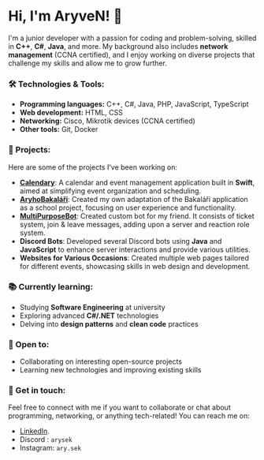 # Hi, I'm AryveN! 👋

I'm a junior developer with a passion for coding and problem-solving, skilled in **C++**, **C#**, **Java**, and more. My background also includes **network management** (CCNA certified), and I enjoy working on diverse projects that challenge my skills and allow me to grow further.

### 🛠️ Technologies & Tools:
- **Programming languages:** C++, C#, Java, PHP, JavaScript, TypeScript
- **Web development:** HTML, CSS
- **Networking:** Cisco, Mikrotik devices (CCNA certified)
- **Other tools:** Git, Docker

### 🚀 Projects:
Here are some of the projects I've been working on:

- **[Calendary](https://github.com/AryveN/Calendary)**: A calendar and event management application built in **Swift**, aimed at simplifying event organization and scheduling.
- **[AryhoBakaláři](https://github.com/AryveN/AryskovoBakalari)**: Created my own adaptation of the Bakaláři application as a school project, focusing on user experience and functionality.
- **[MultiPurposeBot](https://github.com/AryveN/MultiPurposeBot)**: Created custom bot for my friend. It consists of ticket system, join & leave messages, adding upon a server and reaction role system. 
- **Discord Bots**: Developed several Discord bots using **Java** and **JavaScript** to enhance server interactions and provide various utilities.
- **Websites for Various Occasions**: Created multiple web pages tailored for different events, showcasing skills in web design and development.

### 📚 Currently learning:
- Studying **Software Engineering** at university
- Exploring advanced **C#/.NET** technologies
- Delving into **design patterns** and **clean code** practices

### 🌱 Open to:
- Collaborating on interesting open-source projects
- Learning new technologies and improving existing skills

### 💬 Get in touch:
Feel free to connect with me if you want to collaborate or chat about programming, networking, or anything tech-related! You can reach me on:
- [LinkedIn](https://www.linkedin.com/in/kryštof-hugo-malý-94b164217/).
- Discord : `arysek`
- Instagram: `ary.sek`
